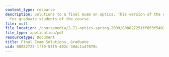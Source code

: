 ```yaml
---
content_type: resource
description: Solutions to a final exam on optics. This version of the exam is intended
  for graduate students of the course.
file: null
file_location: /coursemedia/2-71-optics-spring-2009/808827251ff053f5402c38dc1a47670c_MIT2_71S09_gfinal_sol.pdf
file_type: application/pdf
resourcetype: Document
title: Final Exam Solutions, Graduate
uid: 80882725-1ff0-53f5-402c-38dc1a47670c
---
```

